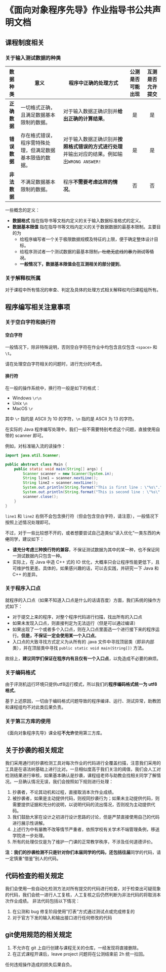 # 《面向对象程序先导》作业指导书公共声明文档

## 课程制度相关

### 关于输入测试数据的种类

|   数据种类   | 意义                                                     | 程序中正确的处理方式                                         | 公测是否可能出现 | 互测是否允许提交 |
| :----------: | -------------------------------------------------------- | ------------------------------------------------------------ | :--------------: | :--------------: |
| **正确数据** | 一切格式正确，且满足数据基本限制的数据。                 | 对于输入数据正确识别并**给出正确的计算结果**。               |        是        |        是        |
| **错误数据** | 存在格式错误，程序需特殊处理，但满足数据基本限值的数据。 | 对于输入数据正确识别并**按照格式错误的方式进行处理**并输出对应的结果。例如输出`WRONG ANSWER!` |        是        |        是        |
| **非法数据** | 不满足数据基本限制的数据。                               | 程序**不需要考虑这样的情况**。                               |        否        |        否        |

一些概念的定义：

* **数据格式** 指在指导书等文档内定义的关于输入数据标准格式的定义。
* **数据基本限值** 指在指导书等文档内定义的关于数据数据的最基本限制。主要目的为
  * 给程序编写者一个关于极限数据规模及特征的上限，便于确定整体设计目标。
  * 给程序测试者一个测试数据的最基本限制<del>，杜绝无底线的暴力测试等情况</del>。
  * **一般情况下，数据基本限值会在互测相关的部分提到**。

### 关于解释权所属

对于课程中所有情况的审查、判定及具体的处理方式相关解释权均归课程组所有。

## 程序编写相关注意事项

### 关于空白字符和换行符

#### 空白字符

一般情况下，除非特殊说明，否则空白字符在作业中均包含且仅包含 `<space>` 和 `\t`。

请在处理空白字符相关的问题时，进行充分的考虑。

#### 换行符

在一般的操作系统中，换行符一般是如下的格式：

* Windows `\r\n`
* Unix `\n`
* MacOS `\r`

其中 `\r` 指的是 ASCII 为 10 的字符，`\n` 指的是 ASCII 为 13 的字符。

在实际的 Java 程序编写处理中，我们一般不需要特别考虑这个问题，直接使用自带的 scanner 即可。

例如，对标准输入流的读操作：

```java
import java.util.Scanner;

public abstract class Main {
    public static void main(String[] args) {
        Scanner scanner = new Scanner(System.in);
        String line1 = scanner.nextLine();
        String line2 = scanner.nextLine();
        System.out.println(String.format("This is first line : \"%s\".", line1));
        System.out.println(String.format("This is second line : \"%s\".", line2));
        scanner.close();
    }
}
```

`line1` 和 `line2` 右侧不会包含换行符（但会包含空白字符，请注意），一般情况下按照上述情况处理即可。

不过，对于一些比较想不开的，或者想要尝试自己造类似“读入优化”一类东西的<del>大佬</del>同学，建议如下：

* **请充分考虑三种换行符的兼容**，不保证测试数据为其中的某一种，也不保证同一测试数据内只包含一种。
* 实际上，在 Java 中造 C++ 式的 IO 优化，大概率只会让程序性能更低下，且可维护性更差。具体的，如果感兴趣的话，可以去实践，并研究一下 Java 和 C++ 的差异。

### 关于程序入口点

就程序的入口点（如果不知道入口点是什么的话请百度）方面，我们系统的操作方式如下：

* 对于提交上来的程序，对整个程序代码进行扫描，找出所有的入口点
* 如果未发现入口点，则直接判定为无法运行（但是可以通过编译）
* 如果出现了一个或者多个入口点，则在入口点里面选一个进行接下来的程序运行。**但是，不保证一定会使用某一个入口点**。
* 入口点的大致寻找方式定义为从所有的 .java 文件中寻找顶层类（即非内部类），并在顶层类中寻找 `public static void main(String[])` 方法。

故综上，**建议同学们保证在程序内有且仅有一个入口点**，以免造成不必要的麻烦。

### 关于编码格式

由于评测机运行环境只提供utf8运行模式，所以我们的**程序编码格式统一为 utf8 格式**。

基于上述原因，一切由于编码格式问题导致的程序编译、运行、测试异常，助教团和课程组均不对此类后果负责。

### 关于第三方库的使用

《面向对象程序先导》课全程**不允许**使用第三方库。

## 关于抄袭的相关规定

我们采用通行的抄袭检测工具对每次作业的代码进行全覆盖扫描，注意我们采用的工具是在语法树基础上进行比对。一旦相似度高于我们关注的阈值，我们会人工对检测结果进行审核，如果基本确认是抄袭，课程组老师与助教会找相关同学了解情况。一旦确认情况无误，我们会按照如下规则进行处理：

1. 抄袭者，不论其动机和过程，直接取消本次作业成绩。
2. 被抄袭者，如果是主动提供代码，则视同抄袭行为；如果未主动提供代码，则需要提供证据和充分的说明，以说明代码的流出情况，否则视为主动提供代码。
3. 我们鼓励大家在设计之初进行设计思路的讨论，但是严禁直接使用自己的代码进行展示性讲解。
4. 上述行为中有屡教不改等情节严重者，依照学校有关学术不端管理条例，移送学院进一步处理。
5. 所有的处理仅仅是为了维护一门课的正常教学秩序，不涉及任何道德评价。

**注：**我们的抄袭检测不只是针对你们本届同学的代码，还包括**往届**同学的代码，请一定慎重“借鉴”别人的代码。

## 代码检查的相关规定

我们会使用一些自动化检测方法对所有提交的代码进行检查，对于检查出可疑现象的代码，我们会统一进行人工复核，人工复核之后仍然判断为非法代码的将取消本次作业成绩。
非法代码包括以下情况：

1. 在公测和 bug 修复阶段使用”打表“方式通过测试点或完成修复的
2. 对于官方下发的输入和输出接口进行任何修改的代码

## git使用规范的相关规定

1. 不允许在 git 上自行创建与课程无关的仓库，一经发现将直接删除。
2. 在正式课程开课后，leave project 问题将在公测结束前 2h 统一拉回。

任何违规操作造成的损失后果自负。